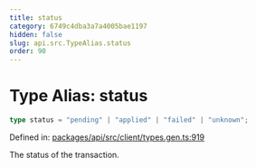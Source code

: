 ```yaml
---
title: status
category: 6749c4dba3a7a4005bae1197
hidden: false
slug: api.src.TypeAlias.status
order: 90
---
```


# Type Alias: status

```ts
type status = "pending" | "applied" | "failed" | "unknown";
```

Defined in: [packages/api/src/client/types.gen.ts:919](https://github.com/zkcloudworker/minatokens-lib/blob/main/packages/api/src/client/types.gen.ts#L919)

The status of the transaction.
